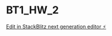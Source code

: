 # BT1_HW_2

[Edit in StackBlitz next generation editor ⚡️](https://stackblitz.com/~/github.com/sanjayxzz/BT1_HW_2)
